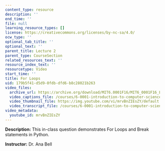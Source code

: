 ```yaml
---
content_type: resource
description: ''
end_time: ''
file: null
learning_resource_types: []
license: https://creativecommons.org/licenses/by-nc-sa/4.0/
ocw_type: ''
optional_tab_title: ''
optional_text: ''
parent_title: Lecture 2
parent_type: CourseSection
related_resources_text: ''
resource_index_text: ''
resourcetype: Video
start_time: ''
title: For Loops
uid: 179b5f41-d5d9-0fdb-dfd6-b8c28021b263
video_files:
  archive_url: https://archive.org/download/MIT6.0001F16/MIT6_0001F16_Lecture_02_exercise_05_300k.mp4
  video_captions_file: /courses/6-0001-introduction-to-computer-science-and-programming-in-python-fall-2016/4f5f254b8a68568e82e36b6c96548c72_mrvBnZIEsZY.vtt
  video_thumbnail_file: https://img.youtube.com/vi/mrvBnZIEsZY/default.jpg
  video_transcript_file: /courses/6-0001-introduction-to-computer-science-and-programming-in-python-fall-2016/1bbe737a47db4c783c9029578fd82778_mrvBnZIEsZY.pdf
video_metadata:
  youtube_id: mrvBnZIEsZY
---
```


**Description:** This in-class question demonstrates For Loops and Break statements in Python.

**Instructor:** Dr. Ana Bell

